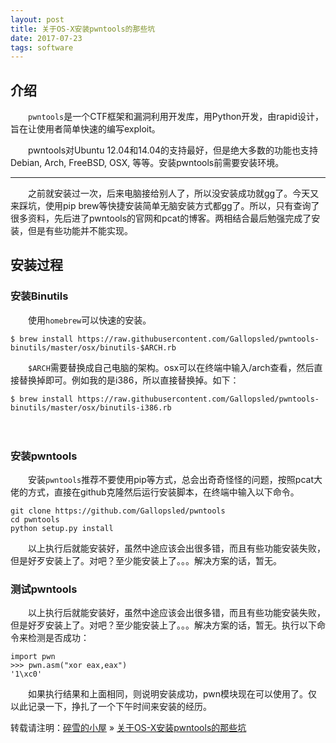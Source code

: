 ```yaml
---
layout: post
title: 关于OS-X安装pwntools的那些坑
date: 2017-07-23 
tags: software  
---
```



## 介绍


　　`pwntools`是一个CTF框架和漏洞利用开发库，用Python开发，由rapid设计，旨在让使用者简单快速的编写exploit。

　　pwntools对Ubuntu 12.04和14.04的支持最好，但是绝大多数的功能也支持Debian, Arch, FreeBSD, OSX, 等等。安装pwntools前需要安装环境。
***	
　　之前就安装过一次，后来电脑接给别人了，所以没安装成功就gg了。今天又来踩坑，使用pip brew等快捷安装简单无脑安装方式都gg了。所以，只有查询了很多资料，先后进了pwntools的官网和pcat的博客。两相结合最后勉强完成了安装，但是有些功能并不能实现。


## 安装过程


### 安装Binutils

　　使用`homebrew`可以快速的安装。

    $ brew install https://raw.githubusercontent.com/Gallopsled/pwntools-binutils/master/osx/binutils-$ARCH.rb

　　`$ARCH`需要替换成自己电脑的架构。osx可以在终端中输入/arch查看，然后直接替换掉即可。例如我的是i386，所以直接替换掉。如下：

    $ brew install https://raw.githubusercontent.com/Gallopsled/pwntools-binutils/master/osx/binutils-i386.rb
　　

### 安装pwntools


　　安装`pwntools`推荐不要使用pip等方式，总会出奇奇怪怪的问题，按照pcat大佬的方式，直接在github克隆然后运行安装脚本，在终端中输入以下命令。
	
	git clone https://github.com/Gallopsled/pwntools
	cd pwntools
	python setup.py install

　　以上执行后就能安装好，虽然中途应该会出很多错，而且有些功能安装失败，但是好歹安装上了。对吧？至少能安装上了。。。解决方案的话，暂无。
　　
### 测试pwntools

　　以上执行后就能安装好，虽然中途应该会出很多错，而且有些功能安装失败，但是好歹安装上了。对吧？至少能安装上了。。。解决方案的话，暂无。执行以下命令来检测是否成功：

	import pwn  
	>>> pwn.asm("xor eax,eax")  
	'1\xc0'  

　　如果执行结果和上面相同，则说明安装成功，pwn模块现在可以使用了。仅以此记录一下，挣扎了一个下午时间来安装的经历。


转载请注明：[碎雪的小屋](http://RoyTse.github.io) » [关于OS-X安装pwntools的那些坑](http://RoyTse.github.io/2017/07/关于OS_X安装pwntools的那些坑/)  
